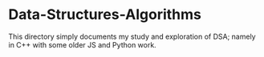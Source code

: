 # Data-Structures-Algorithms

This directory simply documents my study and exploration of DSA; namely in C++ with some older JS and Python work.

